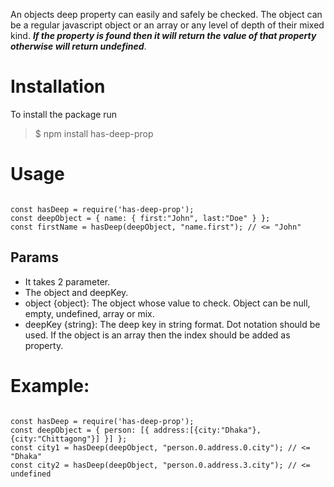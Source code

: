 An objects deep property can easily and safely be checked.
The object can be a regular javascript object or an array or any level of depth of their mixed kind.
***If the property is found then it will return the value of that property otherwise will return undefined***.

# Installation
To install the package run
> $ npm install has-deep-prop

# Usage
``` 

const hasDeep = require('has-deep-prop');
const deepObject = { name: { first:"John", last:"Doe" } };
const firstName = hasDeep(deepObject, "name.first"); // <= "John"

```

## Params
* It takes 2 parameter.
* The object and deepKey.
* object {object}: The object whose value to check. Object can be null, empty, undefined, array or mix.
* deepKey {string}: The deep key in string format. Dot notation should be used. If the object is an array then the index should be added as property.

# Example:
```

const hasDeep = require('has-deep-prop');
const deepObject = { person: [{ address:[{city:"Dhaka"}, {city:"Chittagong"}] }] };
const city1 = hasDeep(deepObject, "person.0.address.0.city"); // <= "Dhaka"
const city2 = hasDeep(deepObject, "person.0.address.3.city"); // <= undefined

```
